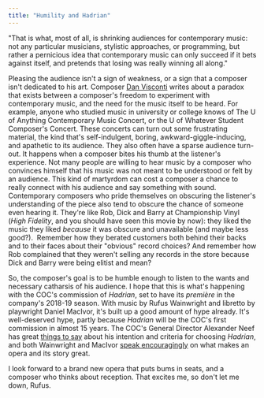 ```yaml
---
title: "Humility and Hadrian"
---
```


"That is what, most of all, is shrinking audiences for contemporary music: not any particular musicians, stylistic approaches, or programming, but rather a pernicious idea that contemporary music can only succeed if it bets against itself, and pretends that losing was really winning all along."

Pleasing the audience isn't a sign of weakness, or a sign that a composer isn't dedicated to his art. Composer [Dan Visconti](http://www.newmusicbox.org/articles/the-audience-is-the-most-important-instrument/) writes about a paradox that exists between a composer's freedom to experiment with contemporary music, and the need for the music itself to be heard. For example, anyone who studied music in university or college knows of The U of Anything Contemporary Music Concert, or the U of Whatever Student Composer's Concert. These concerts can turn out some frustrating material, the kind that's self-indulgent, boring, awkward-giggle-inducing, and apathetic to its audience. They also often have a sparse audience turn-out. It happens when a composer bites his thumb at the listener's experience. Not many people are willing to hear music by a composer who convinces himself that his music was not meant to be understood or felt by an audience. This kind of martyrdom can cost a composer a chance to really connect with his audience and say something with sound.
Contemporary composers who pride themselves on obscuring the listener's understanding of the piece also tend to obscure the chance of someone even hearing it. They're like Rob, Dick and Barry at Championship Vinyl (_High Fidelity_, and you should have seen this movie by now): they liked the music they liked _because_ it was obscure and unavailable (and maybe less good?).  Remember how they berated customers both behind their backs and to their faces about their "obvious" record choices? And remember how Rob complained that they weren't selling any records in the store because Dick and Barry were being elitist and mean?

So, the composer's goal is to be humble enough to listen to the wants and necessary catharsis of his audience. I hope that this is what's happening with the COC's commission of _Hadrian_, set to have its _première_ in the company's 2018-19 season. With music by Rufus Wainwright and libretto by playwright Daniel MacIvor, it's built up a good amount of hype already. It's well-deserved hype, partly because _Hadrian_ will be the COC's first commission in almost 15 years. The COC's General Director Alexander Neef has great [things to say](http://www.cbc.ca/news/arts/rufus-wainwright-daniel-macivor-creating-hadrian-opera-for-coc-1.2447886) about his intention and criteria for choosing _Hadrian_, and both Wainwright and MacIvor [speak encouragingly](http://www.coc.ca/PerformancesAndTickets/Hadrian.aspx#rufus) on what makes an opera and its story great.

I look forward to a brand new opera that puts bums in seats, and a composer who thinks about reception. That excites me, so don't let me down, Rufus.
